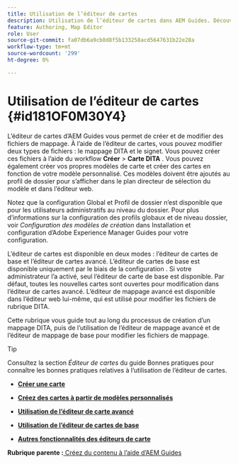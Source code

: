 ```yaml
---
title: Utilisation de l’éditeur de cartes
description: Utilisation de l’éditeur de cartes dans AEM Guides. Découvrez comment créer et modifier un fichier map dans AEM éditeur de mappage.
feature: Authoring, Map Editor
role: User
source-git-commit: fa07db6a9cb8d8f5b133258acd5647631b22e28a
workflow-type: tm+mt
source-wordcount: '299'
ht-degree: 0%

---
```


# Utilisation de l’éditeur de cartes {#id181OF0M30Y4}

L’éditeur de cartes d’AEM Guides vous permet de créer et de modifier des fichiers de mappage. À l’aide de l’éditeur de cartes, vous pouvez modifier deux types de fichiers : le mappage DITA et le signet. Vous pouvez créer ces fichiers à l’aide du workflow **Créer** \> **Carte DITA** . Vous pouvez également créer vos propres modèles de carte et créer des cartes en fonction de votre modèle personnalisé. Ces modèles doivent être ajoutés au profil de dossier pour s’afficher dans le plan directeur de sélection du modèle et dans l’éditeur web.

Notez que la configuration Global et Profil de dossier n’est disponible que pour les utilisateurs administratifs au niveau du dossier. Pour plus d’informations sur la configuration des profils globaux et de niveau dossier, voir *Configuration des modèles de création* dans Installation et configuration d’Adobe Experience Manager Guides pour votre configuration.

L’éditeur de cartes est disponible en deux modes : l’éditeur de cartes de base et l’éditeur de cartes avancé. L’éditeur de cartes de base est disponible uniquement par le biais de la configuration . Si votre administrateur l’a activé, seul l’éditeur de carte de base est disponible. Par défaut, toutes les nouvelles cartes sont ouvertes pour modification dans l’éditeur de cartes avancé. L’éditeur de mappage avancé est disponible dans l’éditeur web lui-même, qui est utilisé pour modifier les fichiers de rubrique DITA.

Cette rubrique vous guide tout au long du processus de création d’un mappage DITA, puis de l’utilisation de l’éditeur de mappage avancé et de l’éditeur de mappage de base pour modifier les fichiers de mappage.

>[!TIP]
>
> Consultez la section *Éditeur de cartes* du guide Bonnes pratiques pour connaître les bonnes pratiques relatives à l’utilisation de l’éditeur de cartes.

- **[Créer une carte](map-editor-create-map.md)**

- **[Créez des cartes à partir de modèles personnalisés](create-maps-customized-templates.md)**

- **[Utilisation de l’éditeur de carte avancé](map-editor-advanced-map-editor.md)**

- **[Utilisation de l’éditeur de cartes de base](map-editor-basic-map-editor.md)**

- **[Autres fonctionnalités des éditeurs de carte](map-editor-other-features.md)**


**Rubrique parente :**[ Créez du contenu à l’aide d’AEM Guides](authoring-content-xml-doc.md)
